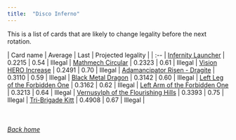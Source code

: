 ```yaml
---
title:  "Disco Inferno"
---
```


This is a list of cards that are likely to change legality before the next rotation.

| Card name | Average | Last | Projected legality |
| :-- |
[Infernity Launcher](https://db.ygoprodeck.com/card/?search=Infernity%20Launcher) | 0.2215 | 0.54 | Illegal |
[Mathmech Circular](https://db.ygoprodeck.com/card/?search=Mathmech%20Circular) | 0.2323 | 0.61 | Illegal |
[Vision HERO Increase](https://db.ygoprodeck.com/card/?search=Vision%20HERO%20Increase) | 0.2491 | 0.70 | Illegal |
[Adamancipator Risen - Dragite](https://db.ygoprodeck.com/card/?search=Adamancipator%20Risen%20-%20Dragite) | 0.3110 | 0.59 | Illegal |
[Black Metal Dragon](https://db.ygoprodeck.com/card/?search=Black%20Metal%20Dragon) | 0.3142 | 0.60 | Illegal |
[Left Leg of the Forbidden One](https://db.ygoprodeck.com/card/?search=Left%20Leg%20of%20the%20Forbidden%20One) | 0.3162 | 0.62 | Illegal |
[Left Arm of the Forbidden One](https://db.ygoprodeck.com/card/?search=Left%20Arm%20of%20the%20Forbidden%20One) | 0.3213 | 0.64 | Illegal |
[Vernusylph of the Flourishing Hills](https://db.ygoprodeck.com/card/?search=Vernusylph%20of%20the%20Flourishing%20Hills) | 0.3393 | 0.75 | Illegal |
[Tri-Brigade Kitt](https://db.ygoprodeck.com/card/?search=Tri-Brigade%20Kitt) | 0.4908 | 0.67 | Illegal |

<br>

###### [Back home](index)